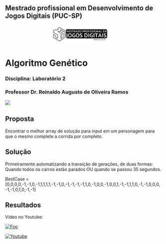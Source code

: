 ## Mestrado profissional em Desenvolvimento de Jogos Digitais (PUC-SP)

<p align="center">
<img class="mestrado" src="https://raw.githubusercontent.com/ezefranca/Damas/master/logo_mestrado_new.png" width="40%" height="40%">
</p>


# Algoritmo Genético 
### Disciplina: Laboratório 2 
### Professor Dr. Reinaldo Augusto de Oliveira Ramos

![](https://raw.githubusercontent.com/ezefranca/Genetic-Racing/master/Algoritmo_Gen%C3%A9tico.gif)

## Proposta

Encontrar o melhor array de solução para input em um personagem para que o mesmo complete a corrida por completo.

## Solução

Primeiramente automatizando a transição de gerações, de duas formas: Quando todos os carros estão parados OU quando se passou 35 segundos.

  BestCase = [0,0,0,0,-1,-1,0,-1,1,1,1,1,-1,-1,0,-1,-1,-1,-1,1,0,-1,0,0,-1,0,0,1,-1,-1,1,1,0,-1,-1,0,0,0,-1,-1,0,1,0,-1,-1]    
                
 ## Resultados
 
 Vídeo no Youtube:
 
 [![Foo](https://raw.githubusercontent.com/ezefranca/Genetic-Racing/master/Algoritmo_Gen%C3%A9tico.gif)](https://www.youtube.com/watch?v=h2fyCZy1WZU&feature=youtu.be)

[![Youtube](https://raw.githubusercontent.com/ezefranca/ezefranca.github.io/master/img/youtube.png)](https://www.youtube.com/watch?v=h2fyCZy1WZU&feature=youtu.be)
